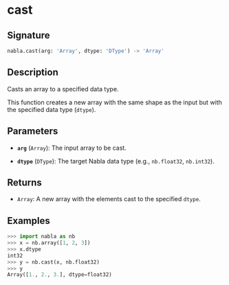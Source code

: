 # cast

## Signature

```python
nabla.cast(arg: 'Array', dtype: 'DType') -> 'Array'
```

## Description

Casts an array to a specified data type.

This function creates a new array with the same shape as the input but
with the specified data type (`dtype`).

## Parameters

- **`arg`** (`Array`): The input array to be cast.

- **`dtype`** (`DType`): The target Nabla data type (e.g., `nb.float32`, `nb.int32`).

## Returns

- `Array`: A new array with the elements cast to the specified `dtype`.

## Examples

```python
>>> import nabla as nb
>>> x = nb.array([1, 2, 3])
>>> x.dtype
int32
>>> y = nb.cast(x, nb.float32)
>>> y
Array([1., 2., 3.], dtype=float32)
```
